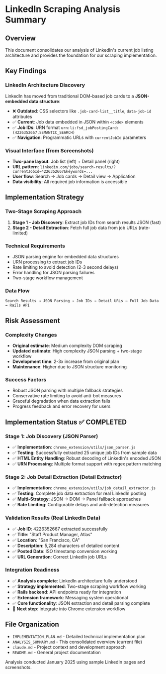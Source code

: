 # LinkedIn Scraping Analysis Summary

## Overview
This document consolidates our analysis of LinkedIn's current job listing architecture and provides the foundation for our scraping implementation.

## Key Findings

### LinkedIn Architecture Discovery
LinkedIn has moved from traditional DOM-based job cards to a **JSON-embedded data structure**:

- ❌ **Outdated**: CSS selectors like `.job-card-list__title`, `data-job-id` attributes
- ✅ **Current**: Job data embedded in JSON within `<code>` elements  
- ✅ **Job IDs**: URN format `urn:li:fsd_jobPostingCard:(4226352667,SEMANTIC_SEARCH)`
- ✅ **Navigation**: Programmatic URLs with `currentJobId` parameters

### Visual Interface (from Screenshots)
- **Two-pane layout**: Job list (left) + Detail panel (right)
- **URL pattern**: `linkedin.com/jobs/search-results/?currentJobId=4226352667&keywords=...`
- **User flow**: Search → Job cards → Detail view → Application
- **Data visibility**: All required job information is accessible

## Implementation Strategy

### Two-Stage Scraping Approach
1. **Stage 1 - Job Discovery**: Extract job IDs from search results JSON (fast)
2. **Stage 2 - Detail Extraction**: Fetch full job data from job URLs (rate-limited)

### Technical Requirements
- JSON parsing engine for embedded data structures
- URN processing to extract job IDs
- Rate limiting to avoid detection (2-3 second delays)
- Error handling for JSON parsing failures
- Two-stage workflow management

### Data Flow
```
Search Results → JSON Parsing → Job IDs → Detail URLs → Full Job Data → Rails API
```

## Risk Assessment

### Complexity Changes
- **Original estimate**: Medium complexity DOM scraping
- **Updated estimate**: High complexity JSON parsing + two-stage workflow  
- **Development time**: 2-3x increase from original plan
- **Maintenance**: Higher due to JSON structure monitoring

### Success Factors
- Robust JSON parsing with multiple fallback strategies
- Conservative rate limiting to avoid anti-bot measures
- Graceful degradation when data extraction fails
- Progress feedback and error recovery for users

## Implementation Status ✅ COMPLETED

### Stage 1: Job Discovery (JSON Parser)
- ✅ **Implementation**: `chrome_extension/utils/json_parser.js`
- ✅ **Testing**: Successfully extracted 25 unique job IDs from sample data
- ✅ **HTML Entity Handling**: Robust decoding of LinkedIn's encoded JSON
- ✅ **URN Processing**: Multiple format support with regex pattern matching

### Stage 2: Job Detail Extraction (Detail Extractor)  
- ✅ **Implementation**: `chrome_extension/utils/job_detail_extractor.js`
- ✅ **Testing**: Complete job data extraction for real LinkedIn posting
- ✅ **Multi-Strategy**: JSON → DOM → Panel fallback approaches
- ✅ **Rate Limiting**: Configurable delays and anti-detection measures

### Validation Results (Real LinkedIn Data)
- ✅ **Job ID**: 4226352667 extracted successfully
- ✅ **Title**: "Staff Product Manager, Atlas" 
- ✅ **Location**: "San Francisco, CA"
- ✅ **Description**: 5,284 characters of detailed content
- ✅ **Posted Date**: ISO timestamp conversion working
- ✅ **URL Generation**: Correct LinkedIn job URLs

### Integration Readiness
- ✅ **Analysis complete**: LinkedIn architecture fully understood
- ✅ **Strategy implemented**: Two-stage scraping workflow working
- ✅ **Rails backend**: API endpoints ready for integration
- ✅ **Extension framework**: Messaging system operational
- ✅ **Core functionality**: JSON extraction and detail parsing complete
- 🔄 **Next step**: Integrate into Chrome extension workflow

## File Organization
- `IMPLEMENTATION_PLAN.md` - Detailed technical implementation plan
- `ANALYSIS_SUMMARY.md` - This consolidated overview (current file)
- `claude.md` - Project context and development approach
- `README.md` - General project documentation

Analysis conducted January 2025 using sample LinkedIn pages and screenshots.